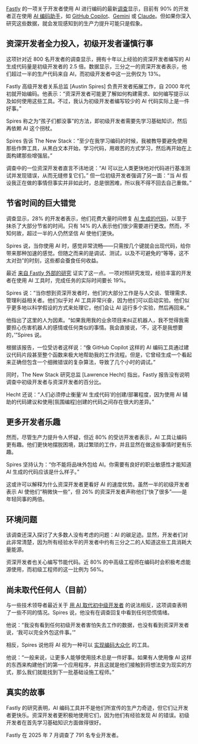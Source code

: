 [Fastly](https://www.fastly.com/) 的一项关于开发者使用 AI 进行编码的最新[调查](https://www.fastly.com/blog/senior-developers-ship-more-ai-code)显示，目前有 90% 的开发者正在使用 [AI 编码助手](https://thenewstack.io/what-are-ai-code-assistants-and-how-should-you-use-them/)，如 [GitHub Copilot](https://thenewstack.io/github-copilot-a-powerful-controversial-autocomplete-for-developers/)、[Gemini](https://thenewstack.io/gemini-cli-googles-challenge-to-ai-terminal-apps-like-warp/) 或 [Claude](https://thenewstack.io/claude-code-user-base-grows-300-as-anthropic-launches-enterprise-analytics-dashboard/)。但如果你深入研究这些数据，就会发现感知到的生产力提升可能只是假象。

## 资深开发者全力投入，初级开发者谨慎行事

这项针对近 800 名开发者的调查显示，拥有十年以上经验的资深开发者编写的 AI 生成代码量是初级开发者的 2.5 倍。数据显示，三分之一的资深开发者表示，他们超过一半的生产代码来自 AI，而初级开发者中这一比例仅为 13%。

Fastly 高级开发者关系总监 [Austin Spires] 负责开发者拓展工作，自 2000 年代初就开始编码。他表示：“资深开发者可能更了解如何构建需求、如何编写提示以及如何使用这些工具。不过，我认为初级开发者编写较少的 AI 代码实际上是一件好事。”

Spires 称之为“孩子们都没事”的方法，即初级开发者需要先学习基础知识，然后再依赖 AI 这个拐杖。

Spires 告诉 The New Stack：“至少在我学习编码的时候，我被教导要避免使用那些作弊工具，从黑白文本开始，学习代码，用艰苦的方式学习，然后再开始在上面构建那些增强层。”

调查中的一位资深开发者直言不讳地说：“AI 可以比人类更快地对代码进行基准测试并发现错误，从而无缝修复它们。” 但一位初级开发者强调了另一面：“当 AI 假设我正在做的事情但事实并非如此时，总是很困难，所以我不得不回去自己重做。”

## 节省时间的巨大错觉

调查显示，28% 的开发者表示，他们花费大量时间修复 [AI 生成的代码](https://thenewstack.io/ai-generated-code-needs-refactoring-say-76-of-developers/)，以至于抹杀了大部分节省的时间。只有 14% 的人表示他们很少需要进行更改。然而，不知何故，超过一半的人仍然坚信 AI 使他们更快。

Spires 说，当你使用 AI 时，感觉非常流畅——只需按几个键就会出现代码，给你带来那种加速的感觉。但随之而来的是调试、测试，以及不可避免的“等等，这不太对劲”的时刻，这些都会蚕食任何收益。

最近 [来自 Fastly 外部的研究](https://metr.org/blog/2025-07-10-early-2025-ai-experienced-os-dev-study/) 证实了这一点。一项对照研究发现，经验丰富的开发者在使用 AI 工具时，完成任务的实际时间要长 19%。

Spires 说：“当你想到资深开发者时，他们的大部分工作是与人交谈、管理需求、管理利益相关者。他们似乎对 AI 工具非常兴奋，因为他们可以启动实验。他们似乎更多地以科学假设的方式来处理它，他们会让 AI 运行多个实验，然后再回来。”

他指出了这里的人为因素。“如果我用我的业余项目来纠正机器人，我不觉得我需要担心伤害机器人的感情或任何类似的事情。我会直接说，‘不，这不是我想要的，’”Spires 说。

根据该报告，一位受访者这样说：“像 GitHub Copilot 这样的 AI 编码工具通过建议代码片段甚至整个函数来极大地帮助我的工作流程。但是，它曾经生成一个看起来正确但包含一个细微错误的复杂算法，导致了几个小时的调试。”

同时，The New Stack 研究总监 [Lawrence Hecht] 指出，Fastly 报告没有说明调查中初级开发者与资深开发者的百分比。

Hecht 还说：“人们必须停止衡量‘AI 生成代码’的创建/部署程度，因为使用 AI 辅助的代码建议和使用[氛围编程]创建的代码之间存在很大的差异。”

## 更多开发者乐趣

然而，尽管生产力提升令人怀疑，但近 80% 的受访开发者表示，AI 工具让编码更有趣。他们更快地摆脱困境，跳过繁琐的工作，并且显然在做这些事情时更有乐趣。

Spires 坚持认为：“你不能将品味外包给 AI。你需要有良好的职业敏感性才能知道 AI 生成的代码应该是什么样子。”

这或许可以解释为什么资深开发者更看好 AI 的速度优势。虽然一半的初级开发者表示 AI 使他们“稍微快一些”，但 26% 的资深开发者声称他们“快了很多”——是年轻同事的两倍。

## 环境问题

该调查还深入探讨了大多数人没有考虑的问题：AI 的碳足迹。显然，开发者们对此非常清楚，因为所有经验水平的开发者中约有三分之二的人知道这些工具消耗大量能源。

资深开发者也关心编写节能代码。近 80% 的中高级工程师在编码时会积极考虑能源使用，而初级工程师的这一比例为 56%。

## 尚未取代任何人（目前）

与一些技术领导者最近关于 [用 AI 取代初中级开发者](https://www.forbes.com/sites/quickerbettertech/2025/01/26/business-tech-news-zuckerberg-says-ai-will-replace-mid-level-engineers-soon/) 的说法相反，这项调查表明了一些不同的情况。Spires 说，他没有在调查回复中看到任何恐慌情绪。

他说：“我没有看到任何初级开发者害怕失去工作的数据，也没有看到资深开发者说，‘我可以完全外包这件事。’”

相反，Spires 说他将 AI 视为一种可以 [实现编码大众化](https://thenewstack.io/no-code-is-dead/) 的工具。

他说：“一般来说，让更多人能够使用技术总是一件好事。如果有人使用像 AI 这样的东西来构建他们的第一个应用程序，并且这就是他们接触到将想法变为现实的方式，那么我们就能找到下一批基础设施工程师。”

## 真实的故事

Fastly 的研究表明，AI 编码工具并不是他们所宣传的生产力奇迹，但它们让开发者更快乐。资深开发者更积极地使用它们，因为他们有经验发现 AI 的错误。初级开发者在首先学习基础知识方面做得很好。

Fastly 在 2025 年 7 月调查了 791 名专业开发者。